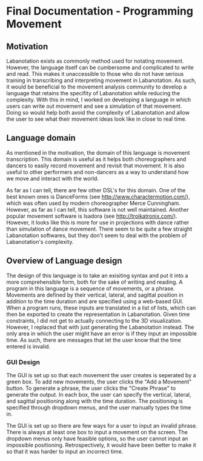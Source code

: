 # Final Documentation - Programming Movement

## Motivation

Labanotation exists as commonly method used for notating movement. However, the language itself can be cumbersome and 
complicated to write and read. This makes it unaccessible to those who do not have serious training in transcribing 
and interpreting movement in Labanotation. As such, it would be beneficial to the movement analysis community to develop 
a language that retains the specifity of Labanotation while reducing the complexity. With this in mind, I worked on
developing a language in which users can write out movement and see a simulation of that movement. Doing so would help 
both avoid the complexity of Labanotation and allow the user to see what their movement ideas look like in close to real time. 

## Language domain

As mentioned in the motivation, the domain of this language is movement transcription. This domain is useful as it helps 
both choreographers and dancers to easily record movement and revisit that movement. It is also useful to other performers 
and non-dancers as a way to understand how we move and interact with the world. 

As far as I can tell, there are few other DSL's for this domain. One of the best known ones is DanceForms (see
http://www.charactermotion.com/), which was often used by modern choreographer Merce Cunningham. However, as far as I can 
tell, this software is not well maintained. Another popular movement software is Isadora (see http://troikatronix.com/). 
However, it looks like this is more for use in projections with dance rather than simulation of dance movement. There 
seem to be quite a few straight Labanotation softwares, but they don't seem to deal with the problem of Labanotation's 
complexity. 

## Overview of Language design

The design of this language is to take an exisiting syntax and put it into a more comprehensible form, both for the sake of 
writing and reading. A program in this language is a sequence of movements, or a phrase. Movements are defined by their vertical, 
lateral, and sagittal position in addition to the time duration and are specified using a web-based GUI. When a program runs, these 
inputs are translated in a list of lists, which can then be exported to create the representation in Labanotation. Given time 
constraints, I did not get to actually connecting to the 3D visualization. However, I replaced that with just generating the Labanotation
instead. The only area in which the user might have an error is if they input an impossible time. As such, there are messages that 
let the user know that the time entered is invalid. 

### GUI Design

The GUI is set up so that each movement the user creates is seperated by a green box. To add new movements, the user clicks the "Add
a Movement" button. To generate a phrase, the user clicks the "Create Phrase" to generate the output. In each box, the user can specify the vertical, lateral, and sagittal positioning along with the time duration. The positioning is specified through dropdown menus, and the user manually types the time in.

The GUI is set up so there are few ways for a user to input an invalid phrase. There is always at least one box to input a movement on the screen. The dropdown menus only have feasible options, so the user cannot input an impossible positioning. Retrospectively, it would have been better to make it so that it was harder to input an incorrect time. 



